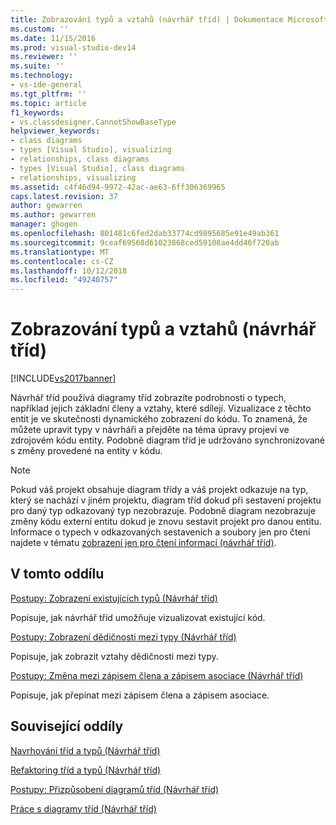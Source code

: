```yaml
---
title: Zobrazování typů a vztahů (návrhář tříd) | Dokumentace Microsoftu
ms.custom: ''
ms.date: 11/15/2016
ms.prod: visual-studio-dev14
ms.reviewer: ''
ms.suite: ''
ms.technology:
- vs-ide-general
ms.tgt_pltfrm: ''
ms.topic: article
f1_keywords:
- vs.classdesigner.CannotShowBaseType
helpviewer_keywords:
- class diagrams
- types [Visual Studio], visualizing
- relationships, class diagrams
- types [Visual Studio], class diagrams
- relationships, visualizing
ms.assetid: c4f46d94-9972-42ac-ae63-6ff306369965
caps.latest.revision: 37
author: gewarren
ms.author: gewarren
manager: ghogen
ms.openlocfilehash: 801481c6fed2dab33774cd9895685e91e49ab361
ms.sourcegitcommit: 9ceaf69568d61023868ced59108ae4dd46f720ab
ms.translationtype: MT
ms.contentlocale: cs-CZ
ms.lasthandoff: 10/12/2018
ms.locfileid: "49240757"
---
```

# <a name="viewing-types-and-relationships-class-designer"></a>Zobrazování typů a vztahů (návrhář tříd)
[!INCLUDE[vs2017banner](../includes/vs2017banner.md)]

Návrhář tříd používá diagramy tříd zobrazíte podrobnosti o typech, například jejich základní členy a vztahy, které sdílejí. Vizualizace z těchto entit je ve skutečnosti dynamického zobrazení do kódu. To znamená, že můžete upravit typy v návrháři a přejděte na téma úpravy projeví ve zdrojovém kódu entity. Podobně diagram tříd je udržováno synchronizované s změny provedené na entity v kódu.  
  
> [!NOTE]
>  Pokud váš projekt obsahuje diagram třídy a váš projekt odkazuje na typ, který se nachází v jiném projektu, diagram tříd dokud při sestavení projektu pro daný typ odkazovaný typ nezobrazuje. Podobně diagram nezobrazuje změny kódu externí entitu dokud je znovu sestavit projekt pro danou entitu. Informace o typech v odkazovaných sestaveních a soubory jen pro čtení najdete v tématu [zobrazení jen pro čtení informací (návrhář tříd)](http://msdn.microsoft.com/en-us/33e2d3a9-1668-4d10-ae56-fa09b3156e0a).  
  
## <a name="in-this-section"></a>V tomto oddílu  
 [Postupy: Zobrazení existujících typů (Návrhář tříd)](../ide/how-to-view-existing-types-class-designer.md)  
  
 Popisuje, jak návrhář tříd umožňuje vizualizovat existující kód.  
  
 [Postupy: Zobrazení dědičnosti mezi typy (Návrhář tříd)](../ide/how-to-view-inheritance-between-types-class-designer.md)  
  
 Popisuje, jak zobrazit vztahy dědičnosti mezi typy.  
  
 [Postupy: Změna mezi zápisem člena a zápisem asociace (Návrhář tříd)](../ide/how-to-change-between-member-notation-and-association-notation-class-designer.md)  
  
 Popisuje, jak přepínat mezi zápisem člena a zápisem asociace.  
  
## <a name="related-sections"></a>Související oddíly  
 [Navrhování tříd a typů (Návrhář tříd)](../ide/designing-classes-and-types-class-designer.md)  
  
 [Refaktoring tříd a typů (Návrhář tříd)](../ide/refactoring-classes-and-types-class-designer.md)  
  
 [Postupy: Přizpůsobení diagramů tříd (Návrhář tříd)](../ide/how-to-customize-class-diagrams-class-designer.md)  
  
 [Práce s diagramy tříd (Návrhář tříd)](../ide/working-with-class-diagrams-class-designer.md)



